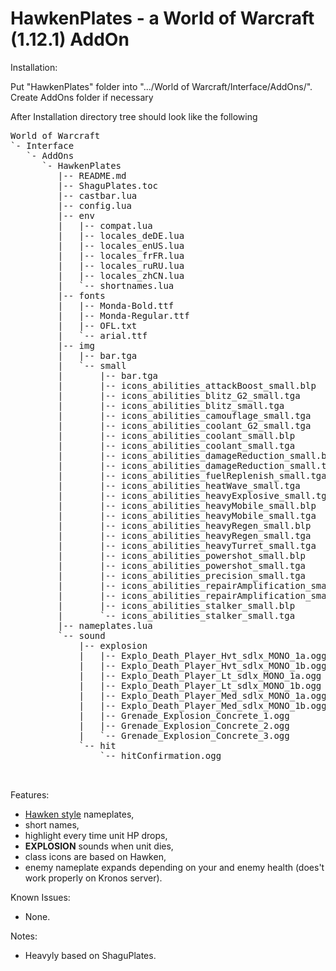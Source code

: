 HawkenPlates - a World of Warcraft (1.12.1) AddOn
====================================

Installation:

Put "HawkenPlates" folder into ".../World of Warcraft/Interface/AddOns/".
Create AddOns folder if necessary

After Installation directory tree should look like the following

<pre>
World of Warcraft
`- Interface
   `- AddOns
      `- HawkenPlates
         |-- README.md
         |-- ShaguPlates.toc
         |-- castbar.lua
         |-- config.lua
         |-- env
         |   |-- compat.lua
         |   |-- locales_deDE.lua
         |   |-- locales_enUS.lua
         |   |-- locales_frFR.lua
         |   |-- locales_ruRU.lua
         |   |-- locales_zhCN.lua
         |   `-- shortnames.lua
         |-- fonts
         |   |-- Monda-Bold.ttf
         |   |-- Monda-Regular.ttf
         |   |-- OFL.txt
         |   `-- arial.ttf
         |-- img
         |   |-- bar.tga
         |   `-- small
         |       |-- bar.tga
         |       |-- icons_abilities_attackBoost_small.blp
         |       |-- icons_abilities_blitz_G2_small.tga
         |       |-- icons_abilities_blitz_small.tga
         |       |-- icons_abilities_camouflage_small.tga
         |       |-- icons_abilities_coolant_G2_small.tga
         |       |-- icons_abilities_coolant_small.blp
         |       |-- icons_abilities_coolant_small.tga
         |       |-- icons_abilities_damageReduction_small.blp
         |       |-- icons_abilities_damageReduction_small.tga
         |       |-- icons_abilities_fuelReplenish_small.tga
         |       |-- icons_abilities_heatWave_small.tga
         |       |-- icons_abilities_heavyExplosive_small.tga
         |       |-- icons_abilities_heavyMobile_small.blp
         |       |-- icons_abilities_heavyMobile_small.tga
         |       |-- icons_abilities_heavyRegen_small.blp
         |       |-- icons_abilities_heavyRegen_small.tga
         |       |-- icons_abilities_heavyTurret_small.tga
         |       |-- icons_abilities_powershot_small.blp
         |       |-- icons_abilities_powershot_small.tga
         |       |-- icons_abilities_precision_small.tga
         |       |-- icons_abilities_repairAmplification_small.blp
         |       |-- icons_abilities_repairAmplification_small.tga
         |       |-- icons_abilities_stalker_small.blp
         |       `-- icons_abilities_stalker_small.tga
         |-- nameplates.lua
         `-- sound
             |-- explosion
             |   |-- Explo_Death_Player_Hvt_sdlx_MONO_1a.ogg
             |   |-- Explo_Death_Player_Hvt_sdlx_MONO_1b.ogg
             |   |-- Explo_Death_Player_Lt_sdlx_MONO_1a.ogg
             |   |-- Explo_Death_Player_Lt_sdlx_MONO_1b.ogg
             |   |-- Explo_Death_Player_Med_sdlx_MONO_1a.ogg
             |   |-- Explo_Death_Player_Med_sdlx_MONO_1b.ogg
             |   |-- Grenade_Explosion_Concrete_1.ogg
             |   |-- Grenade_Explosion_Concrete_2.ogg
             |   `-- Grenade_Explosion_Concrete_3.ogg
             `-- hit
                 `-- hitConfirmation.ogg


</pre>

Features:
- [Hawken style](https://www.startpage.com/do/search?q=hawken) nameplates,
- short names,
- highlight every time unit HP drops,
- **EXPLOSION** sounds when unit dies,
- class icons are based on Hawken,
- enemy nameplate expands depending on your and enemy health (does't work properly on Kronos server).

Known Issues:
- None.

Notes:
- Heavyly based on ShaguPlates.
